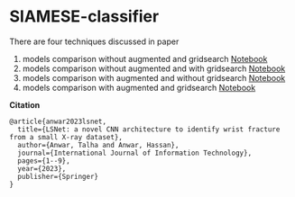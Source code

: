 # SIAMESE-classifier


There are four techniques discussed in paper

1. models comparison without augmented and gridsearch            [Notebook](https://github.com/talhaanwarch/SIAMESE-classifier/blob/main/notebooks/1.%20models_comparison_noaugmented_nogridsearch.ipynb)
2. models comparison without augmented and with gridsearch [Notebook](https://github.com/talhaanwarch/SIAMESE-classifier/blob/main/notebooks/2.%20models_comparison_noaugmented_gridsearch.ipynb)
3. models comparison with augmented and without gridsearch       [Notebook](https://github.com/talhaanwarch/SIAMESE-classifier/blob/main/notebooks/3.%20models_comparison_augmented_nogridsearch.ipynb)
4. models comparison with augmented and gridsearch                [Notebook](https://github.com/talhaanwarch/SIAMESE-classifier/blob/main/notebooks/4.%20models_comparison_augmented_gridsearch.ipynb)

**Citation**  
```
@article{anwar2023lsnet,
  title={LSNet: a novel CNN architecture to identify wrist fracture from a small X-ray dataset},
  author={Anwar, Talha and Anwar, Hassan},
  journal={International Journal of Information Technology},
  pages={1--9},
  year={2023},
  publisher={Springer}
}
```
